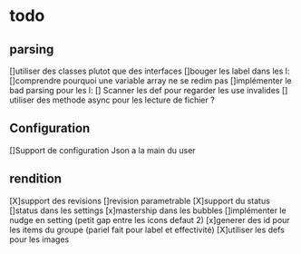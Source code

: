 # todo

## parsing

[]utiliser des classes plutot que des interfaces
[]bouger les label dans les l:
[]comprendre pourquoi une variable array ne se redim pas
[]implémenter le bad parsing pour les l:
[] Scanner les def pour regarder les use invalides
[] utiliser des methode async pour les lecture de fichier ?

## Configuration

[]Support de configuration Json a la main du user

## rendition

[X]support des revisions
[]revision parametrable
[X]support du status
[]status dans les settings
[x]mastership dans les bubbles
[]implémenter le nudge en setting (petit gap entre les icons defaut 2)
[x]generer des id pour les items du groupe (pariel fait pour label et effectivité)
[X]utiliser les defs pour les images
